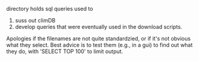 directory holds sql queries used to 

1. suss out climDB
2. develop queries that were eventually used in the download scripts. 

Apologies if the filenames are not quite standardzied, or if it's not obvious what they select. Best advice is to test them (e.g., in a gui) to find out what they do, with 'SELECT TOP 100' to limit output.

